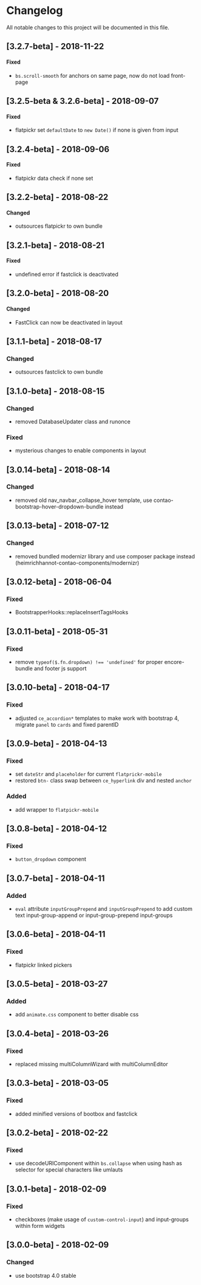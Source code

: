# Changelog
All notable changes to this project will be documented in this file.

## [3.2.7-beta] - 2018-11-22

#### Fixed
* `bs.scroll-smooth` for anchors on same page, now do not load front-page

## [3.2.5-beta & 3.2.6-beta] - 2018-09-07

#### Fixed
* flatpickr set `defaultDate` to `new Date()` if none is given from input

## [3.2.4-beta] - 2018-09-06

#### Fixed
* flatpickr data check if none set

## [3.2.2-beta] - 2018-08-22

#### Changed
* outsources flatpickr to own bundle

## [3.2.1-beta] - 2018-08-21

#### Fixed
* undefined error if fastclick is deactivated

## [3.2.0-beta] - 2018-08-20

#### Changed
* FastClick can now be deactivated in layout

## [3.1.1-beta] - 2018-08-17

### Changed
* outsources fastclick to own bundle

## [3.1.0-beta] - 2018-08-15

### Changed
* removed DatabaseUpdater class and runonce

### Fixed
* mysterious changes to enable components in layout

## [3.0.14-beta] - 2018-08-14

### Changed 
* removed old nav_navbar_collapse_hover template, use contao-bootstrap-hover-dropdown-bundle instead

## [3.0.13-beta] - 2018-07-12

### Changed
* removed bundled modernizr library and use composer package instead (heimrichhannot-contao-components/modernizr)

## [3.0.12-beta] - 2018-06-04

### Fixed
- BootstrapperHooks::replaceInsertTagsHooks

## [3.0.11-beta] - 2018-05-31

### Fixed
- remove `typeof($.fn.dropdown) !== 'undefined'` for proper encore-bundle and footer js support

## [3.0.10-beta] - 2018-04-17

### Fixed
- adjusted `ce_accordion*` templates to make work with bootstrap 4, migrate `panel` to `cards` and fixed parentID

## [3.0.9-beta] - 2018-04-13

### Fixed
- set `dateStr` and `placeholder` for current `flatprickr-mobile` 
- restored `btn-` class swap between `ce_hyperlink` div and nested `anchor`

### Added
- add wrapper to `flatpickr-mobile` 

## [3.0.8-beta] - 2018-04-12

### Fixed
- `button_dropdown` component

## [3.0.7-beta] - 2018-04-11

### Added
- `eval` attribute `inputGroupPrepend` and `inputGroupPrepend` to add custom text input-group-append or input-group-prepend input-groups 

## [3.0.6-beta] - 2018-04-11

### Fixed
- flatpickr linked pickers

## [3.0.5-beta] - 2018-03-27

### Added
- add `animate.css` component to better disable css

## [3.0.4-beta] - 2018-03-26

### Fixed
- replaced missing multiColumnWizard with multiColumnEditor 

## [3.0.3-beta] - 2018-03-05

### Fixed
- added minified versions of bootbox and fastclick

## [3.0.2-beta] - 2018-02-22

### Fixed
- use decodeURIComponent within `bs.collapse` when using hash as selector for special characters like umlauts

## [3.0.1-beta] - 2018-02-09

### Fixed
- checkboxes (make usage of `custom-control-input`) and input-groups within form widgets

## [3.0.0-beta] - 2018-02-09

### Changed
- use bootstrap 4.0 stable

